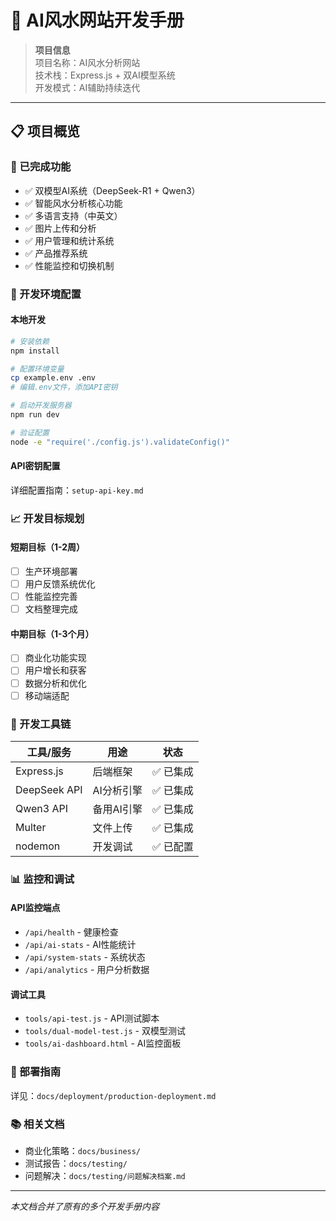 # 🎯 AI风水网站开发手册

> **项目信息**  
> 项目名称：AI风水分析网站  
> 技术栈：Express.js + 双AI模型系统  
> 开发模式：AI辅助持续迭代  

---

## 📋 项目概览

### 🎯 已完成功能
- ✅ 双模型AI系统（DeepSeek-R1 + Qwen3）
- ✅ 智能风水分析核心功能
- ✅ 多语言支持（中英文）
- ✅ 图片上传和分析
- ✅ 用户管理和统计系统
- ✅ 产品推荐系统
- ✅ 性能监控和切换机制

### 🔧 开发环境配置

#### 本地开发
```bash
# 安装依赖
npm install

# 配置环境变量
cp example.env .env
# 编辑.env文件，添加API密钥

# 启动开发服务器
npm run dev

# 验证配置
node -e "require('./config.js').validateConfig()"
```

#### API密钥配置
详细配置指南：`setup-api-key.md`

### 📈 开发目标规划

#### 短期目标（1-2周）
- [ ] 生产环境部署
- [ ] 用户反馈系统优化
- [ ] 性能监控完善
- [ ] 文档整理完成

#### 中期目标（1-3个月）
- [ ] 商业化功能实现
- [ ] 用户增长和获客
- [ ] 数据分析和优化
- [ ] 移动端适配

### 🔨 开发工具链

| 工具/服务 | 用途 | 状态 |
|-----------|------|------|
| Express.js | 后端框架 | ✅ 已集成 |
| DeepSeek API | AI分析引擎 | ✅ 已集成 |
| Qwen3 API | 备用AI引擎 | ✅ 已集成 |
| Multer | 文件上传 | ✅ 已集成 |
| nodemon | 开发调试 | ✅ 已配置 |

### 📊 监控和调试

#### API监控端点
- `/api/health` - 健康检查
- `/api/ai-stats` - AI性能统计
- `/api/system-stats` - 系统状态
- `/api/analytics` - 用户分析数据

#### 调试工具
- `tools/api-test.js` - API测试脚本
- `tools/dual-model-test.js` - 双模型测试
- `tools/ai-dashboard.html` - AI监控面板

### 🚀 部署指南
详见：`docs/deployment/production-deployment.md`

### 📚 相关文档
- 商业化策略：`docs/business/`
- 测试报告：`docs/testing/`
- 问题解决：`docs/testing/问题解决档案.md`

---

*本文档合并了原有的多个开发手册内容*